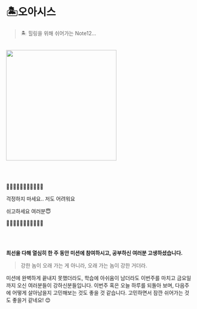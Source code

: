 # 🏝️오아시스

> 🏝️ 힐링을 위해 쉬어가는 Note12…

<br />

<img src="https://github.com/user-attachments/assets/8dcf4980-b1f0-44d0-8a29-c58191bdecf7" width="300" />



<br /><br />

🌳🌳🌳🌳🌳🌳🌳🌳🌳🌳🌳

걱정하지 마세요.. 저도 어려워요

쉬고하세요 여러분😇

🌴🌴🌴🌴🌴🌴🌴🌴🌴🌴🌴

<br /><br />

**최선을 다해 열심히 한 주 동안 미션에 참여하시고, 공부하신 여러분 고생하셨습니다.**

> 강한 놈이 오래 가는 게 아니라, 오래 가는 놈이 강한 거더라.

미션에 완벽하게 끝내지 못했더라도, 학습에 아쉬움이 남더라도 이번주를 마치고 금요일까지 오신 여러분들이 강하신분들입니다.
이번주 혹은 오늘 하루를 되돌아 보며, 다음주에 어떻게 살아남을지 고민해보는 것도 좋을 것 같습니다.
고민하면서 잠깐 쉬어가는 것도 좋을거 같네요! 😊
